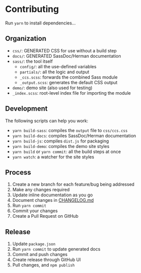 # Contributing

Run `yarn` to install dependencies…

## Organization

- `css/`: GENERATED CSS for use without a build step
- `docs/`: GENERATED SassDoc/Herman documentation
- `sass/`: the tool itself
  - `config/`: all the use-defined variables
  - `partials/`: all the logic and output
  - `_ccs.scss`: forwards the combined Sass module
  - `_output.scss`: generates the default CSS output
- `demo/`: demo site (also used for testing)
- `_index.scss`: root-level index file for importing the module

## Development

The following scripts can help you work:

- `yarn build-sass`: compiles the `output` file to `css/ccs.css`
- `yarn build-docs`: compiles SassDoc/Herman documentation
- `yarn build-js`: compiles `dist.js` for packaging
- `yarn build-demo`: compiles the demo site styles
- `yarn build` or `yarn commit`: all the build steps at once
- `yarn watch`: a watcher for the site styles

## Process

1. Create a new branch for each feature/bug being addressed
2. Make any changes required
3. Update inline documentation as you go
4. Document changes in [CHANGELOG.md](https://github.com/oddbird/cascading-color-system/blob/main/CHANGELOG.md)
5. Run `yarn commit`
6. Commit your changes
7. Create a Pull Request on GitHub

## Release

1. Update `package.json`
2. Run `yarn commit` to update generated docs
3. Commit and push changes
4. Create release through GitHub UI
5. Pull changes, and `npm publish`
